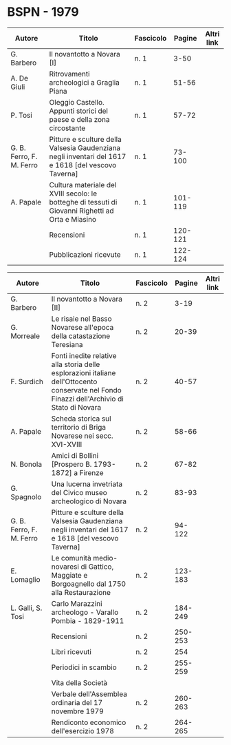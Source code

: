 # BSPN - 1979

| Autore                   | Titolo                                                                                              | Fascicolo | Pagine  | Altri link |
|--------------------------|-----------------------------------------------------------------------------------------------------|-----------|---------|------------|
| G. Barbero               | Il novantotto a Novara [I]                                                                          | n. 1      | 3-50    |            |
| A. De Giuli              | Ritrovamenti archeologici a Graglia Piana                                                           | n. 1      | 51-56   |            |
| P. Tosi                  | Oleggio Castello. Appunti storici del paese e della zona circostante                                | n. 1      | 57-72   |            |
| G. B. Ferro, F. M. Ferro | Pitture e sculture della Valsesia Gaudenziana negli inventari del 1617 e 1618 [del vescovo Taverna] | n. 1      | 73-100  |            |
| A. Papale                | Cultura materiale del XVIII secolo: le botteghe di tessuti di Giovanni Righetti ad Orta e Miasino   | n. 1      | 101-119 |            |
|                          | Recensioni                                                                                          | n. 1      | 120-121 |            |
|                          | Pubblicazioni ricevute                                                                              | n. 1      | 122-124 |            |

| Autore                   | Titolo                                                                                                                                      | Fascicolo | Pagine  | Altri link |
|--------------------------|---------------------------------------------------------------------------------------------------------------------------------------------|-----------|---------|------------|
| G. Barbero               | Il novantotto a Novara [II]                                                                                                                 | n. 2      | 3-19    |            |
| G. Morreale              | Le risaie nel Basso Novarese all'epoca della catastazione Teresiana                                                                         | n. 2      | 20-39   |            |
| F. Surdich               | Fonti inedite relative alla storia delle esplorazioni italiane dell'Ottocento conservate nel Fondo Finazzi dell'Archivio di Stato di Novara | n. 2      | 40-57   |            |
| A. Papale                | Scheda storica sul territorio di Briga Novarese nei secc. XVI-XVIII                                                                         | n. 2      | 58-66   |            |
| N. Bonola                | Amici di Bollini [Prospero B. 1793-1872] a Firenze                                                                                          | n. 2      | 67-82   |            |
| G. Spagnolo              | Una lucerna invetriata del Civico museo archeologico di Novara                                                                              | n. 2      | 83-93   |            |
| G. B. Ferro, F. M. Ferro | Pitture e sculture della Valsesia Gaudenziana negli inventari del 1617 e 1618 [del vescovo Taverna]                                         | n. 2      | 94-122  |            |
| E. Lomaglio              | Le comunità medio-novaresi di Gattico, Maggiate e Borgoagnello dal 1750 alla Restaurazione                                                  | n. 2      | 123-183 |            |
| L. Galli, S. Tosi        | Carlo Marazzini archeologo - Varallo Pombia - 1829-1911                                                                                     | n. 2      | 184-249 |            |
|                          | Recensioni                                                                                                                                  | n. 2      | 250-253 |            |
|                          | Libri ricevuti                                                                                                                              | n. 2      | 254     |            |
|                          | Periodici in scambio                                                                                                                        | n. 2      | 255-259 |            |
|                          | Vita della Società                                                                                                                          |           |         |            |
|                          | Verbale dell'Assemblea ordinaria del 17 novembre 1979                                                                                       | n. 2      | 260-263 |            |
|                          | Rendiconto economico dell'esercizio 1978                                                                                                    | n. 2      | 264-265 |            |
